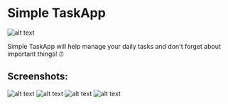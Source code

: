 # Simple TaskApp
![alt text](https://github.com/aslanaj/TaskApp/blob/master/Images/TaskAppLogo.png)

Simple TaskApp will help manage your daily tasks and don't forget about important things! ⏰
## Screenshots:

![alt text](https://github.com/aslanaj/TaskApp/blob/master/Images/photo_2023-04-01_21-08-41.jpg)
![alt text](https://github.com/aslanaj/TaskApp/blob/master/Images/photo_2023-04-01_21-09-54.jpg)
![alt text](https://github.com/aslanaj/TaskApp/blob/master/Images/photo_2023-04-01_21-08-42.jpg)
![alt text](https://github.com/aslanaj/TaskApp/blob/master/Images/photo_2023-04-01_21-08-42%20(2).jpg)
